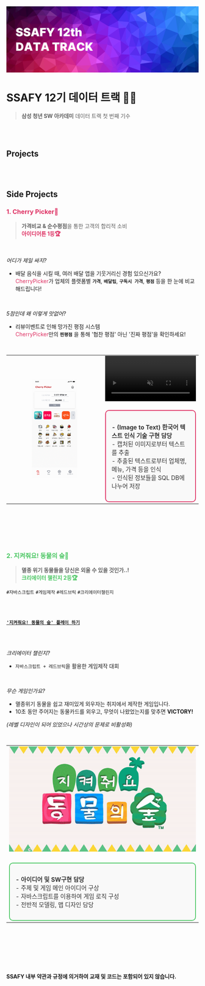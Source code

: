 ![img](./docs/logo.png)
---
# SSAFY 12기 데이터 트랙 👨‍💻
 >**삼성 청년 SW 아카데미**
 데이터 트랙 첫 번째 기수

<br />
<br />

## Projects

<br />
<br />

## Side Projects
### <span style="color: #DE3163;">1. Cherry Picker🍒
> **가격비교 & 순수평점**을 통한 고객의 합리적 소비   
**<span style="color: #DE3163;">아이디어톤 1등🏆**

<br />


*어디가 제일 싸지?*

- 배달 음식을 시킬 때, 여러 배달 앱을 기웃거리신 경험 있으신가요?   
<span style="color: #DE3163;">CherryPicker</span>가 업체의 플랫폼별 **`가격`**, **`배달팁`**, **`구독시 가격`**, **`평점`** 등을 한 눈에 비교해드립니다!

<br />

*5점인데 왜 이렇게 맛없어?*

- 리뷰이벤트로 인해 망가진 평점 시스템   
<span style="color: #DE3163;">CherryPicker</span>만의 **`찐평점`** 을 통해 '협찬 평점' 아닌 '진짜 평점'을 확인하세요!

<br />

<table align="center">
<tr>
    <td align="center" width="50%">
        <img src="./sideProjects/cherryPicker/docs/presentation/all_images.gif" width="50%">
    </td>
    <td align="left" width="50%">
        <video controls autoplay loop src="https://github.com/user-attachments/assets/befae84a-03cb-4c97-b20e-939cb0be74ff" width="100%" muted="false"></video>
        <div style="border: 2px solid #DE3163; padding: 15px; border-radius: 10px; background-color: #f9f9f9; margin-top: 20px; text-align: left;">
            <p style="font-size: 1.1em; color: #333;">
                <strong>- (Image to Text) 한국어 텍스트 인식 기술 구현 담당</strong> <br>
                - 캡처된 이미지로부터 텍스트를 추출 <br>
                - 추출된 텍스트로부터 업체명, 메뉴, 가격 등을 인식 <br>
                - 인식된 정보들을 SQL DB에 나누어 저장
            </p>
        </div>
    </td>
</tr>
</table>

<br />
<br />
<br />
<br />
<br />

### <span style="color: #4CC764;">2. 지켜줘요! 동물의 숲🦊
> **멸종 위기 동물들을 당신은 외울 수 있을 것인가..!**   
**<span style="color: #4CC764;">크리에이터 챌린지 2등🏆**

`#자바스크립트` `#게임제작` `#레드브릭` `#크리에이터챌린지`

<br />
<br />

[**`'지켜줘요! 동물의 숲' 플레이 하기`**](https://redbrick.land/detail-play?pid=af54812a-71e4-4667-b817-09c0d7ad15eb)


<br />
<br />

*크리에이터 챌린지?*

- `자바스크립트 + 레드브릭`을 활용한 게임제작 대회


<br />

*무슨 게임인가요?*

- 멸종위기 동물을 쉽고 재미있게 외우자는 취지에서 제작한 게임입니다.
- 10초 동안 주어지는 동물카드를 외우고, 무엇이 나왔었는지를 맞추면 **VICTORY!**

*(레벨 디자인이 되어 있었으나 시간상의 문제로 비활성화)*

<br />

<!--
|![img](./docs/Demo.gif) |
|---|
| - **아이디어 및 SW구현 담당** <br> - 주제 및 게임 메인 아이디어 구상 <br> - 자바스크립트를 이용하여 게임 로직 구성 <br> - 전반적 모델링, 맵 디자인 담당 |
-->

<table align="center">
<tr>
    <td align="center" width="100%">
        <img src="./sideProjects/protectUs!AnimalCrossing/docs/Demo.gif" width="100%">
    </td>
</tr>
<tr>
    <td align="center" width="90%">
        <div style="border: 2px solid #4CC764; padding: 15px; border-radius: 10px; background-color: #f9f9f9; margin-top: 20px; text-align: left;">
            <p style="font-size: 1.1em; color: #333;">
                <strong>- 아이디어 및 SW구현 담당</strong> <br>
                - 주제 및 게임 메인 아이디어 구상 <br>
                - 자바스크립트를 이용하여 게임 로직 구성 <br>
                - 전반적 모델링, 맵 디자인 담당
            </p>
        </div>
    </td>
</tr>
</table>


<br />
<br />
<br />
<br />
<br />
<br />



**SSAFY 내부 약관과 규정에 의거하여 교재 및 코드는 포함되어 있지 않습니다.**
